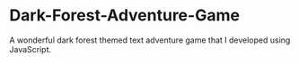 # Dark-Forest-Adventure-Game
A wonderful dark forest themed text adventure game that I developed using JavaScript.
